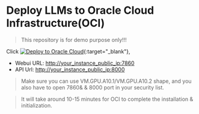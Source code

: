 # Deploy LLMs to Oracle Cloud Infrastructure(OCI)

> This repository is for demo purpose only!!!

Click [![Deploy to Oracle Cloud](https://oci-resourcemanager-plugin.plugins.oci.oraclecloud.com/latest/deploy-to-oracle-cloud.svg)](https://cloud.oracle.com/resourcemanager/stacks/create?region=home&zipUrl=https://github.com/engchina/deploy-llms-to-oci/releases/download/v1.0.1/v1.0.1.zip){:target="_blank"}, 

- Webui URL: [http://your_instance_public_ip:7860](http://your_instance_public_ip:7860)
- API Url: [http://your_instance_public_ip:8000](http://your_instance_public_ip:8000)

> Make sure you can use VM.GPU.A10.1/VM.GPU.A10.2 shape, and you also have to open 7860& & 8000 port in your security list.

> It will take around 10-15 minutes for OCI to complete the installation & initialization.


